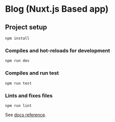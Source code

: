 # Blog (Nuxt.js Based app)

## Project setup
```
npm install
```

### Compiles and hot-reloads for development
```
npm run dev
```

### Compiles and run test
```
npm run test
```

### Lints and fixes files
```
npm run lint
```


See [docs reference](https://nuxtjs.org/docs/get-started/installation/).
